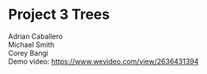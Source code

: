 # Project 3 Trees 

Adrian Caballero   
Michael Smith   
Corey Bangi  
Demo video: https://www.wevideo.com/view/2636431394
